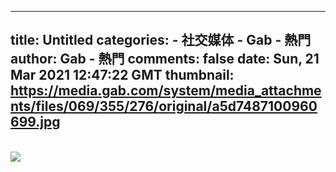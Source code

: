 
---
title: Untitled
categories: 
    - 社交媒体
    - Gab - 熱門
author: Gab - 熱門
comments: false
date: Sun, 21 Mar 2021 12:47:22 GMT
thumbnail: https://media.gab.com/system/media_attachments/files/069/355/276/original/a5d7487100960699.jpg
---

<div>   
<br><img src="https://media.gab.com/system/media_attachments/files/069/355/276/original/a5d7487100960699.jpg" referrerpolicy="no-referrer">  
</div>
            